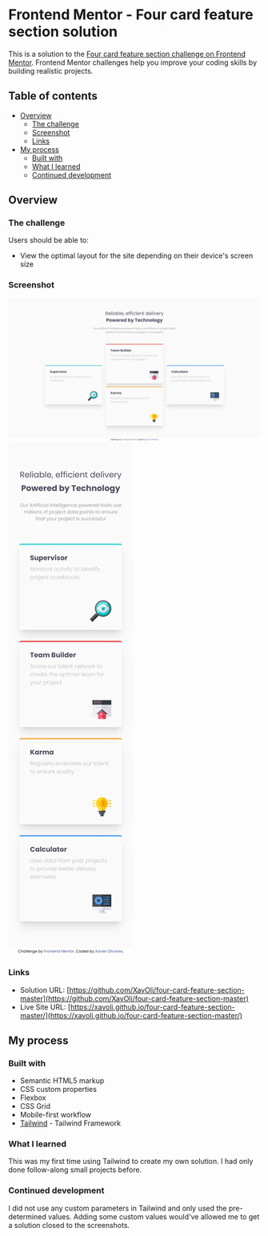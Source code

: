 # Frontend Mentor - Four card feature section solution

This is a solution to the [Four card feature section challenge on Frontend Mentor](https://www.frontendmentor.io/challenges/four-card-feature-section-weK1eFYK). Frontend Mentor challenges help you improve your coding skills by building realistic projects. 

## Table of contents

- [Overview](#overview)
  - [The challenge](#the-challenge)
  - [Screenshot](#screenshot)
  - [Links](#links)
- [My process](#my-process)
  - [Built with](#built-with)
  - [What I learned](#what-i-learned)
  - [Continued development](#continued-development)

## Overview

### The challenge

Users should be able to:

- View the optimal layout for the site depending on their device's screen size

### Screenshot

![](./design/solution-desktop.png)
![](./design/solution-mobile.png)

### Links

- Solution URL: [https://github.com/XavOli/four-card-feature-section-master](https://github.com/XavOli/four-card-feature-section-master)
- Live Site URL: [https://xavoli.github.io/four-card-feature-section-master/](https://xavoli.github.io/four-card-feature-section-master/)

## My process

### Built with

- Semantic HTML5 markup
- CSS custom properties
- Flexbox
- CSS Grid
- Mobile-first workflow
- [Tailwind](https://tailwindcss.com/) - Tailwind Framework

### What I learned

This was my first time using Tailwind to create my own solution. I had only done follow-along small projects before.

### Continued development

I did not use any custom parameters in Tailwind and only used the pre-determined values. Adding some custom values would've allowed me to get a solution closed to the screenshots.